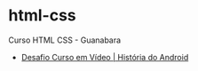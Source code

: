 # html-css
 Curso HTML CSS - Guanabara

<ul>
 <li><a href="https://github.com/renan-limas/html-css/tree/main/modulo2/exercicios/desafios/d010/pacote-projeto-d010" target="_blank">Desafio Curso em Vídeo | História do Android</a></li>
</ul>
